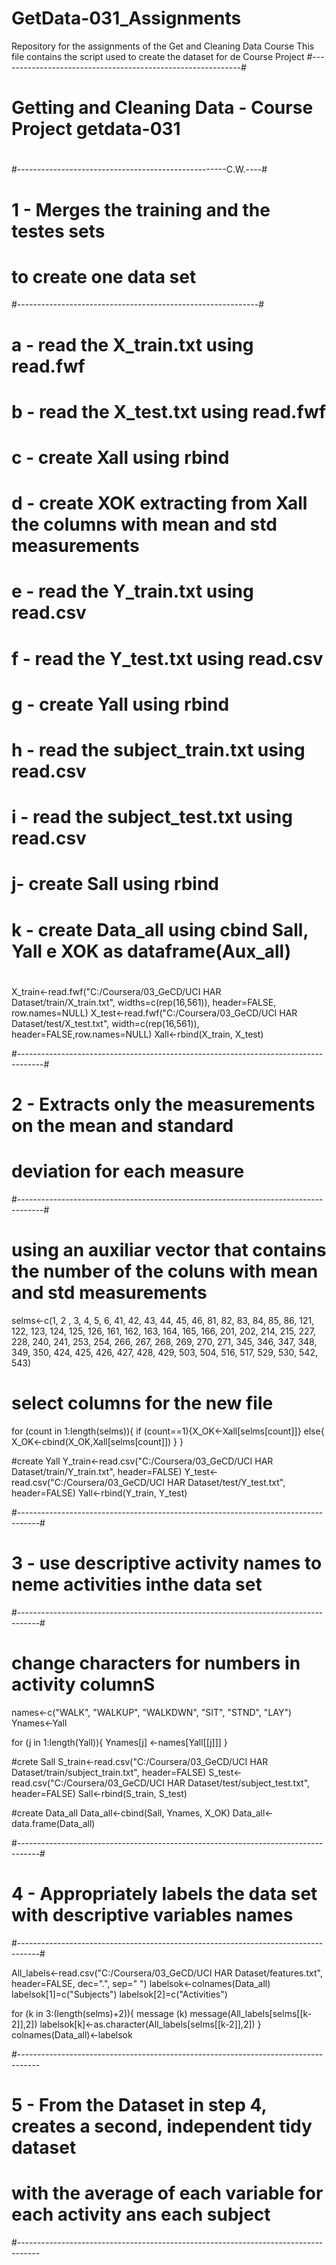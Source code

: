 # GetData-031_Assignments
Repository for the assignments of the Get and Cleaning Data Course
This file contains the script used to create the dataset for de 
Course Project
#------------------------------------------------------------#
# Getting and Cleaning Data - Course Project   getdata-031   # 
#                                                            #
#----------------------------------------------------C.W.----#
#   1 - Merges the training and the testes sets              #
#       to create one data set                               #
#------------------------------------------------------------#
#
#   a - read the X_train.txt using read.fwf
#   b - read the X_test.txt using read.fwf
#   c - create Xall using rbind
#   
#   d - create XOK extracting  from Xall the columns with mean and std measurements
#
#   e - read the Y_train.txt using read.csv
#   f - read the Y_test.txt using read.csv
#   g - create Yall using rbind
#
#   h - read the subject_train.txt using read.csv
#   i - read the subject_test.txt using read.csv
#   j-  create Sall using rbind
#
#   k - create Data_all using cbind Sall, Yall e XOK as dataframe(Aux_all)
#


X_train<-read.fwf("C:/Coursera/03_GeCD/UCI HAR Dataset/train/X_train.txt", widths=c(rep(16,561)), header=FALSE, row.names=NULL)
X_test<-read.fwf("C:/Coursera/03_GeCD/UCI HAR Dataset/test/X_test.txt", width=c(rep(16,561)), header=FALSE,row.names=NULL)
Xall<-rbind(X_train, X_test)

#------------------------------------------------------------------------------------#
#   2 - Extracts only the measurements on the mean and standard 
#       deviation for each measure
#------------------------------------------------------------------------------------#
#    using an auxiliar vector that contains the number of the coluns with mean and std measurements
selms<-c(1, 2 ,  3,   4,   5,   6,  41,  42,  43,  44,  45,  46,  81,  82,  83,  84,  85,  86, 121, 122, 123, 124, 125, 126, 161, 162, 163, 164, 165, 166, 201, 202, 214, 215, 227, 228, 240, 241, 253, 254, 266, 267, 268, 269, 270, 271, 345, 346, 347, 348, 349, 350, 424, 425, 426, 427, 428, 429, 503, 504, 516, 517, 529,
530, 542, 543)

#   select columns for the new file

for (count in 1:length(selms)){
   if (count==1){X_OK<-Xall[selms[count]]}
   else{
     X_OK<-cbind(X_OK,Xall[selms[count]])
   }
}

#create Yall
Y_train<-read.csv("C:/Coursera/03_GeCD/UCI HAR Dataset/train/Y_train.txt", header=FALSE)
Y_test<-read.csv("C:/Coursera/03_GeCD/UCI HAR Dataset/test/Y_test.txt", header=FALSE)
Yall<-rbind(Y_train, Y_test)

#-----------------------------------------------------------------------------------#
#   3 - use descriptive activity names to neme activities inthe data set
#-----------------------------------------------------------------------------------#
# change characters for numbers in activity columnS

names<-c("WALK", "WALKUP", "WALKDWN", "SIT", "STND", "LAY")
Ynames<-Yall

for (j in 1:length(Yall)){
  Ynames[j] <-names[Yall[[j]]]
}

#crete Sall
S_train<-read.csv("C:/Coursera/03_GeCD/UCI HAR Dataset/train/subject_train.txt", header=FALSE)
S_test<-read.csv("C:/Coursera/03_GeCD/UCI HAR Dataset/test/subject_test.txt", header=FALSE)
Sall<-rbind(S_train, S_test)


#create Data_all
Data_all<-cbind(Sall, Ynames, X_OK)
Data_all<-data.frame(Data_all)

#-----------------------------------------------------------------------------------#
#  4 - Appropriately labels the data set with descriptive variables names
#-----------------------------------------------------------------------------------#

All_labels<-read.csv("C:/Coursera/03_GeCD/UCI HAR Dataset/features.txt", header=FALSE, dec=".", sep=" ")
labelsok<-colnames(Data_all)
labelsok[1]=c("Subjects")
labelsok[2]=c("Activities")

for (k in 3:(length(selms)+2)){
    message (k)
    message(All_labels[selms[[k-2]],2])
    labelsok[k]<-as.character(All_labels[selms[[k-2]],2])
}
colnames(Data_all)<-labelsok

#-----------------------------------------------------------------------------------
# 5 - From the Dataset in step 4, creates a second, independent tidy dataset 
#     with the average of each variable for each activity ans each subject
#-----------------------------------------------------------------------------------

 